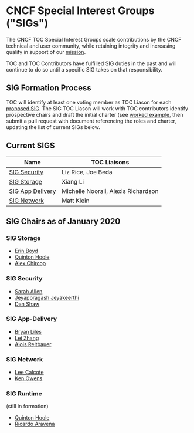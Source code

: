 # CNCF Special Interest Groups ("SIGs")

The CNCF TOC Special Interest Groups scale contributions by the CNCF
technical and user community, while retaining integrity and increasing quality
in support of our [mission](https://github.com/cncf/foundation/blob/master/charter.md#1-mission-of-the-cloud-native-computing-foundation).

TOC and TOC Contributors have fulfilled SIG duties in the past and will continue to do so until a specific SIG takes on that responsibility.

## SIG Formation Process

TOC will identify at least one voting member as TOC Liason for each [proposed SIG](proposed.md).  The SIG TOC Liason will work with TOC contributors identify prospective chairs and draft the initial charter (see [worked example](https://docs.google.com/document/d/18ufx6TjPavfZubwrpyMwz6KkU-YA_aHaHmBBQkplnr0/edit?usp=sharing), then submit
a pull request with document referencing the roles and charter, updating the list of current SIGs below.

## Current SIGS

| Name | TOC Liaisons |
|------|--------------| 
| [SIG Security](https://github.com/cncf/sig-security) | Liz Rice, Joe Beda |
| [SIG Storage](https://github.com/cncf/sig-storage) | Xiang Li | 
| [SIG App Delivery](https://github.com/cncf/sig-app-delivery) | Michelle Noorali, Alexis Richardson | 
| [SIG Network](https://github.com/cncf/sig-network) | Matt Klein |

## SIG Chairs as of January 2020

### SIG Storage 
* [Erin Boyd](https://github.com/erinboyd)
* [Quinton Hoole](https://github.com/quinton-hoole)
* [Alex Chircop](https://github.com/chira001)

### SIG Security 
* [Sarah Allen](https://github.com/ultrasaurus)
* [Jeyappragash Jeyakeerthi](https://github.com/pragashj)
* [Dan Shaw](https://github.com/dshaw)

### SIG App-Delivery
* [Bryan Liles](https://github.com/bryanl)
* [Lei Zhang](https://github.com/resouer)
* [Alois Reitbauer](https://github.com/AloisReitbauer)

### SIG Network 
* [Lee Calcote](https://github.com/leecalcote)
* [Ken Owens](https://github.com/kenowens12)

### SIG Runtime 
(still in formation)
* [Quinton Hoole](https://github.com/quinton-hoole)
* [Ricardo Aravena](https://github.com/raravena80)



